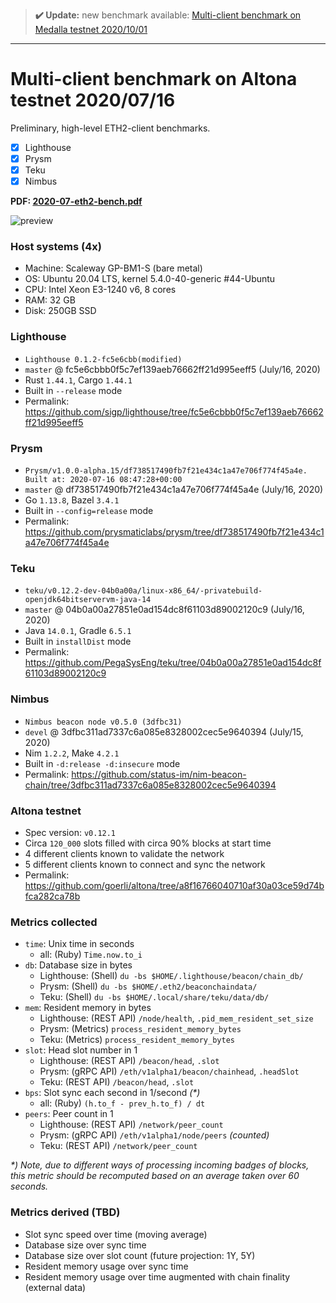> **:heavy_check_mark: Update:** new benchmark available: [Multi-client benchmark on Medalla testnet 2020/10/01](https://github.com/q9f/eth2-bench-2020-10)

---

# Multi-client benchmark on Altona testnet 2020/07/16
Preliminary, high-level ETH2-client benchmarks.
- [x] Lighthouse
- [x] Prysm
- [x] Teku
- [x] Nimbus

**PDF: [2020-07-eth2-bench.pdf](./res/2020-07-eth2-bench.pdf)**

![preview](./res/preview.png)

### Host systems (4x)
- Machine: Scaleway GP-BM1-S (bare metal)
- OS: Ubuntu 20.04 LTS, kernel 5.4.0-40-generic #44-Ubuntu
- CPU: Intel Xeon E3-1240 v6, 8 cores
- RAM: 32 GB
- Disk: 250GB SSD

### Lighthouse
- `Lighthouse 0.1.2-fc5e6cbb(modified)`
- `master` @ fc5e6cbbb0f5c7ef139aeb76662ff21d995eeff5 (July/16, 2020)
- Rust `1.44.1`, Cargo `1.44.1`
- Built in `--release` mode
- Permalink: https://github.com/sigp/lighthouse/tree/fc5e6cbbb0f5c7ef139aeb76662ff21d995eeff5

### Prysm
- `Prysm/v1.0.0-alpha.15/df738517490fb7f21e434c1a47e706f774f45a4e. Built at: 2020-07-16 08:47:28+00:00`
- `master` @ df738517490fb7f21e434c1a47e706f774f45a4e (July/16, 2020)
- Go `1.13.8`, Bazel `3.4.1`
- Built in `--config=release` mode
- Permalink: https://github.com/prysmaticlabs/prysm/tree/df738517490fb7f21e434c1a47e706f774f45a4e

### Teku
- `teku/v0.12.2-dev-04b0a00a/linux-x86_64/-privatebuild-openjdk64bitservervm-java-14`
- `master` @ 04b0a00a27851e0ad154dc8f61103d89002120c9 (July/16, 2020)
- Java `14.0.1`, Gradle `6.5.1`
- Built in `installDist` mode
- Permalink: https://github.com/PegaSysEng/teku/tree/04b0a00a27851e0ad154dc8f61103d89002120c9

### Nimbus
- `Nimbus beacon node v0.5.0 (3dfbc31)`
- `devel` @ 3dfbc311ad7337c6a085e8328002cec5e9640394 (July/15, 2020)
- Nim `1.2.2`, Make `4.2.1`
- Built in `-d:release -d:insecure` mode
- Permalink: https://github.com/status-im/nim-beacon-chain/tree/3dfbc311ad7337c6a085e8328002cec5e9640394

### Altona testnet
- Spec version: `v0.12.1`
- Circa `120_000` slots filled with circa 90% blocks at start time
- 4 different clients known to validate the network
- 5 different clients known to connect and sync the network
- Permalink: https://github.com/goerli/altona/tree/a8f16766040710af30a03ce59d74bfca282ca78b

### Metrics collected
- `time`: Unix time in seconds
  - all: (Ruby) `Time.now.to_i`
- `db`: Database size in bytes
  - Lighthouse: (Shell) `du -bs $HOME/.lighthouse/beacon/chain_db/`
  - Prysm: (Shell) `du -bs $HOME/.eth2/beaconchaindata/`
  - Teku: (Shell) `du -bs $HOME/.local/share/teku/data/db/`
- `mem`: Resident memory in bytes
  - Lighthouse: (REST API) `/node/health`, `.pid_mem_resident_set_size`
  - Prysm: (Metrics) `process_resident_memory_bytes`
  - Teku: (Metrics) `process_resident_memory_bytes`
- `slot`: Head slot number in 1
  - Lighthouse: (REST API) `/beacon/head`, `.slot`
  - Prysm: (gRPC API) `/eth/v1alpha1/beacon/chainhead`, `.headSlot`
  - Teku: (REST API) `/beacon/head`, `.slot`
- `bps`: Slot sync each second in 1/second _(*)_
  - all: (Ruby) `(h.to_f - prev_h.to_f) / dt`
- `peers`: Peer count in 1
  - Lighthouse: (REST API) `/network/peer_count`
  - Prysm: (gRPC API) `/eth/v1alpha1/node/peers` _(counted)_
  - Teku: (REST API) `/network/peer_count`

_*) Note, due to different ways of processing incoming badges of blocks, this metric should be recomputed based on an average taken over 60 seconds._

### Metrics derived (TBD)
- Slot sync speed over time (moving average)
- Database size over sync time
- Database size over slot count (future projection: 1Y, 5Y)
- Resident memory usage over sync time
- Resident memory usage over time augmented with chain finality (external data)
